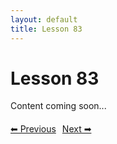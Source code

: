```yaml
---
layout: default
title: Lesson 83
---
```


# Lesson 83

Content coming soon...

<div style="margin-top: 20px;">
<a href="/docs/Advanced/Lessons/lesson_82.md" style="margin-right: 10px;">⬅ Previous</a><a href="/docs/Advanced/Lessons/lesson_84.md">Next ➡</a>
</div>
